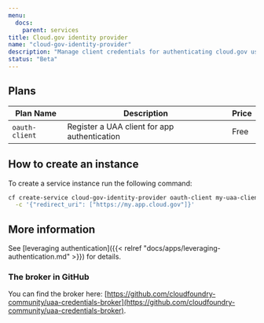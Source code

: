 ```yaml
---
menu:
  docs:
    parent: services
title: Cloud.gov identity provider
name: "cloud-gov-identity-provider"
description: "Manage client credentials for authenticating cloud.gov users in your app"
status: "Beta"
---
```


## Plans

Plan Name | Description | Price
--------- | ----------- | -----
`oauth-client` | Register a UAA client for app authentication | Free

## How to create an instance

To create a service instance run the following command:

```bash
cf create-service cloud-gov-identity-provider oauth-client my-uaa-client \
  -c '{"redirect_uri": ["https://my.app.cloud.gov"]}'
```

## More information

See [leveraging authentication]({{< relref "docs/apps/leveraging-authentication.md" >}}) for details.

### The broker in GitHub

You can find the broker here: [https://github.com/cloudfoundry-community/uaa-credentials-broker](https://github.com/cloudfoundry-community/uaa-credentials-broker).
